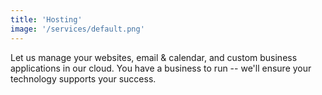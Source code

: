 ```yaml
---
title: 'Hosting'
image: '/services/default.png'
---
```


Let us manage your websites, email & calendar, and custom business applications
in our cloud. You have a business to run -- we'll ensure your technology supports
your success.


